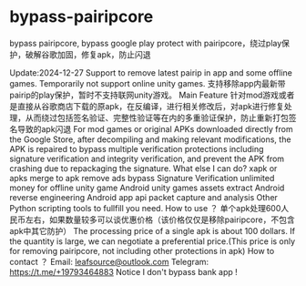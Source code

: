 # bypass-pairipcore
bypass pairipcore, bypass google play protect with pairipcore，绕过play保护，破解谷歌加固，修复apk，防止闪退

Update:2024-12-27
Support to remove latest pairip in app and some offline games. Temporarily not support online unity games.
支持移除app内最新带pairip的play保护，暂时不支持联网unity游戏。
Main Feature
针对mod游戏或者是直接从谷歌商店下载的原apk，在反编译，进行相关修改后，对apk进行修复处理，从而绕过包括签名验证、完整性验证等在内的多重验证保护，防止重新打包签名导致的apk闪退
For mod games or original APKs downloaded directly from the Google Store, after decompiling and making relevant modifications, the APK is repaired to bypass multiple verification protections including signature verification and integrity verification, and prevent the APK from crashing due to repackaging the signature.
What else I can do?
xapk or apks merge to apk
remove ads
bypass Signature Verification
unlimited money for offline unity game
Android unity games assets extract
Android reverse engineering
Android app api packet capture and analysis
Other Python scripting tools to fullfill you need.
How to use ？
单个apk处理600人民币左右，如果数量较多可以谈优惠价格（该价格仅仅是移除pairipcore，不包含apk中其它防护）
The processing price of a single apk is about 100 dollars. If the quantity is large, we can negotiate a preferential price.(This price is only for removing pairipcore, not including other protections in apk)
How to contact ？
Email: leafsource@outlook.com
Telegram: https://t.me/+19793464883
Notice
I don't bypass bank app !
